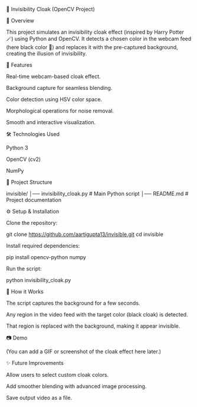 🧙 Invisibility Cloak (OpenCV Project)

📌 Overview

This project simulates an invisibility cloak effect (inspired by Harry Potter 🪄) using Python and OpenCV.
It detects a chosen color in the webcam feed (here black color 🖤) and replaces it with the pre-captured background, creating the illusion of invisibility.

🚀 Features

Real-time webcam-based cloak effect.

Background capture for seamless blending.

Color detection using HSV color space.

Morphological operations for noise removal.

Smooth and interactive visualization.

🛠️ Technologies Used

Python 3

OpenCV (cv2)

NumPy

📂 Project Structure

invisible/
│── invisibility_cloak.py   # Main Python script
│── README.md               # Project documentation

⚙️ Setup & Installation

Clone the repository:

git clone https://github.com/aartigupta13/invisible.git
cd invisible


Install required dependencies:

pip install opencv-python numpy


Run the script:

python invisibility_cloak.py

🎥 How it Works

The script captures the background for a few seconds.

Any region in the video feed with the target color (black cloak) is detected.

That region is replaced with the background, making it appear invisible.

📷 Demo

(You can add a GIF or screenshot of the cloak effect here later.)

✨ Future Improvements

Allow users to select custom cloak colors.

Add smoother blending with advanced image processing.

Save output video as a file.
